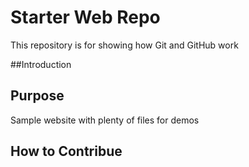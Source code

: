 # Starter Web Repo

This repository is for showing how Git and GitHub work

##Introduction

## Purpose

Sample website with plenty of files for demos

## How to Contribue

